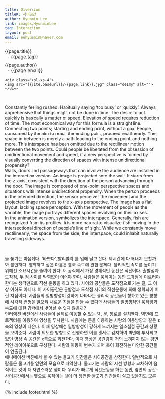 ```yaml
---
title: Diversion
titleK: 사이공간
author: Hyunmin Lee
link: images/HyunminLee
tag: Interaction
layout: post
email: eehyunmin@naver.com
---	
```


<div class="container">

<div class="deDep">
{{page.title}}<br>
<p style="font-size:15px; margin:0px; padding:0px 0px 0px 8px; margin:0px 0px 8px 0px;">- {{page.tag}}</p>
{{page.author}}<br>
<p style="font-size:15px; margin:0px; padding:0px 0px 0px 8px;">- {{page.email}}</p>
</div>


<div class="row" class="imgcolor">
	
	<div class="col-xs-4">
	<img src="{{site.baseurl}}/{{page.link}}.jpg" class="deImg" alt=""></div>
	
</div>
<br>

<div class="det lato">



Constantly feeling rushed. Habitually saying ‘too busy’ or ‘quickly’. Always apprehensive that things might not be done in time. The desire to act quickly is basically a matter of speed. Elevation of speed requires reduction of time. The most economical way for this formula is a straight line. Connecting two points; starting and ending point, without a gap. People, consumed by the aim to reach the ending point, proceed rectilinearly. The space in between is merely a path leading to the ending point, and nothing more. This interspace has been omitted due to the rectilinear motion between the two points. Could people be liberated from the obsession of unidirectional movement and speed, if a new perspective is formed by visually converting the direction of spaces with intense unidirectional propensity?
<br>
Walls, doors and passageways that can involve the audience are installed in the interaction version. An image is projected onto the wall. It starts from the z-axis, consistent with the direction of the person advancing through the door. The image is composed of one-point perspective spaces and situations with intense unidirectional propensity. When the person proceeds in the intended direction, the sensor perceives the movement and the projected image revolves to the x-axis perspective. The image has a flat layout, lacking space perception. With the movement of people as the variable, the image portrays different spaces revolving on their axises.
<br>
In the animation version, <mer-people> symbolizes the interspace. Generally, fish are recognized from its profiles. It is more natural to visualize fish moving in the intersectional direction of people’s line of sight. While we constantly move rectilinearly, the space from the side; the interspace, could inhabit <mer-people> naturally travelling sideways.
 


</div>

<br>

<div class="noto">

늘 쫓기는 마음이다. ‘바쁘다’,’빨리빨리`를 입에 달고 산다. 제시간에 다 해내지 못할까 봐 불안하다. 빨리하고 싶은 마음은 결국 속도에 관한 문제다. 물리적인 속도를 높이기 위해선 소요시간을 줄여야 한다. 이 공식에서 가장 경제적인 동선은 직선이다. 출발점과 도착점, 두 점 사이를 막힘없이 이어야 한다. 사람들은 움직이는 동안 도착점에 이르러야 한다는 생각만으로 직선 운동을 하고 있다. 사이의 공간들은 도착점으로 가는 길, 그 이상 이하도 아니다. 이 사이공간은 출발점과 도착점 사이의 직선운동에 의해 생략되어 버린 지점이다. 사람들의 일방향성이 강하게 나타나는  물리적 공간들이 향하고 있는 방향에 시각적 변형을 일으켜 새로운 지점을 만들 수 있다면 사람들의 일방향적인 움직임과 속도에 대한 강박에서 벗어날 수 있지 않을까?
<br>
인터렉션 버전에선 사람들이 실제로 이동할 수 있는 벽, 문, 통로를 설치한다. 벽면에 프로젝터를 이용하여 영상을 투사한다. 처음에는 문을 이용하는 사람의 이동방향과 같은 z축의 영상이 나온다. 이때 영상에선 일방향성이 강하게 느껴지는 일소실점 공간과 상황을 보여준다. 사람이 의도한 방향으로 진행하면 이를 센서로 감지하여 벽면에 투사되고 있던 영상 속 공간은 x축으로 회전한다. 이때 영상은 공간감이 거의 느껴지지 않는 평면적인 레이아웃으로 구성한다. 사람의 이동이 변수가 되어 축이 회전하는 다양한 공간들이 연출된다. 
<br>
애니메이션 버전에서 볼 수 있는 물고기 인간들은  사이공간을 상징한다.  일반적으로 사람들은 물고기를 옆면의 모습으로 파악한다.  물고기는 사람의 시선 방향과 교차하여 움직이는 것이 더 자연스러운 셈이다.  우리가 빠르게 직선운동을 하는 동안, 옆면의 공간- 사이공간에서는 옆으로 움직이는 것이 더 당연한 물고기 인간들이 살고 있을지도 모른다.


</div>


	

</div> 

{% include footer.html %}